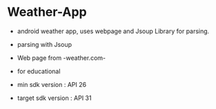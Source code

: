 # Weather-App
* android weather app, uses webpage and Jsoup Library for parsing.
* parsing with Jsoup
* Web page from -weather.com-
* for educational


* min sdk version : API 26
* target sdk version : API 31
